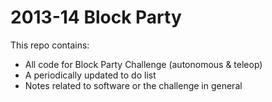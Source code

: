 2013-14 Block Party
===================

This repo contains:
* All code for Block Party Challenge (autonomous & teleop)
* A periodically updated to do list
* Notes related to software or the challenge in general
